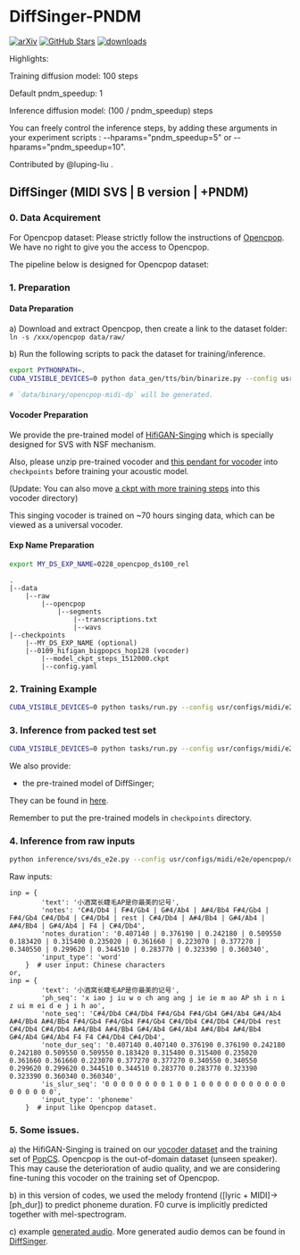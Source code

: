 # DiffSinger-PNDM
[![arXiv](https://img.shields.io/badge/arXiv-Paper-<COLOR>.svg)](https://arxiv.org/abs/2105.02446)
[![GitHub Stars](https://img.shields.io/github/stars/MoonInTheRiver/DiffSinger?style=social)](https://github.com/MoonInTheRiver/DiffSinger)
[![downloads](https://img.shields.io/github/downloads/MoonInTheRiver/DiffSinger/total.svg)](https://github.com/MoonInTheRiver/DiffSinger/releases)

Highlights:

Training diffusion model: 100 steps 

Default pndm_speedup: 1

Inference diffusion model: (100 / pndm_speedup) steps

You can freely control the inference steps, by adding these arguments in your experiment scripts :
--hparams="pndm_speedup=5" or --hparams="pndm_speedup=10".

Contributed by @luping-liu .

## DiffSinger (MIDI SVS | B version | +PNDM)
### 0. Data Acquirement
For Opencpop dataset: Please strictly follow the instructions of [Opencpop](https://wenet.org.cn/opencpop/). We have no right to give you the access to Opencpop.

The pipeline below is designed for Opencpop dataset:

### 1. Preparation

#### Data Preparation
a) Download and extract Opencpop, then create a link to the dataset folder: `ln -s /xxx/opencpop data/raw/`

b) Run the following scripts to pack the dataset for training/inference.

```sh
export PYTHONPATH=.
CUDA_VISIBLE_DEVICES=0 python data_gen/tts/bin/binarize.py --config usr/configs/midi/cascade/opencs/aux_rel.yaml

# `data/binary/opencpop-midi-dp` will be generated.
```

#### Vocoder Preparation
We provide the pre-trained model of [HifiGAN-Singing](https://github.com/MoonInTheRiver/DiffSinger/releases/download/pretrain-model/0109_hifigan_bigpopcs_hop128.zip) which is specially designed for SVS with NSF mechanism.

Also, please unzip pre-trained vocoder and [this pendant for vocoder](https://github.com/MoonInTheRiver/DiffSinger/releases/download/pretrain-model/0102_xiaoma_pe.zip) into `checkpoints` before training your acoustic model.

(Update: You can also move [a ckpt with more training steps](https://github.com/MoonInTheRiver/DiffSinger/releases/download/pretrain-model/model_ckpt_steps_1512000.ckpt) into this vocoder directory)

This singing vocoder is trained on ~70 hours singing data, which can be viewed as a universal vocoder. 

#### Exp Name Preparation
```bash
export MY_DS_EXP_NAME=0228_opencpop_ds100_rel
```

```
.
|--data
    |--raw
        |--opencpop
            |--segments
                |--transcriptions.txt
                |--wavs
|--checkpoints
    |--MY_DS_EXP_NAME (optional)
    |--0109_hifigan_bigpopcs_hop128 (vocoder)
        |--model_ckpt_steps_1512000.ckpt
        |--config.yaml
```

### 2. Training Example
```sh
CUDA_VISIBLE_DEVICES=0 python tasks/run.py --config usr/configs/midi/e2e/opencpop/ds100_adj_rel.yaml --exp_name $MY_DS_EXP_NAME --reset
```

### 3. Inference from packed test set
```sh
CUDA_VISIBLE_DEVICES=0 python tasks/run.py --config usr/configs/midi/e2e/opencpop/ds100_adj_rel.yaml --exp_name $MY_DS_EXP_NAME --reset --infer
```

We also provide:
 - the pre-trained model of DiffSinger;
 
They can be found in [here](https://github.com/MoonInTheRiver/DiffSinger/releases/download/pretrain-model/0228_opencpop_ds100_rel.zip).

Remember to put the pre-trained models in `checkpoints` directory.

### 4. Inference from raw inputs
```sh
python inference/svs/ds_e2e.py --config usr/configs/midi/e2e/opencpop/ds100_adj_rel.yaml --exp_name $MY_DS_EXP_NAME
```
Raw inputs:
```
inp = {
        'text': '小酒窝长睫毛AP是你最美的记号',
        'notes': 'C#4/Db4 | F#4/Gb4 | G#4/Ab4 | A#4/Bb4 F#4/Gb4 | F#4/Gb4 C#4/Db4 | C#4/Db4 | rest | C#4/Db4 | A#4/Bb4 | G#4/Ab4 | A#4/Bb4 | G#4/Ab4 | F4 | C#4/Db4',
        'notes_duration': '0.407140 | 0.376190 | 0.242180 | 0.509550 0.183420 | 0.315400 0.235020 | 0.361660 | 0.223070 | 0.377270 | 0.340550 | 0.299620 | 0.344510 | 0.283770 | 0.323390 | 0.360340',
        'input_type': 'word'
    }  # user input: Chinese characters
or,
inp = {
        'text': '小酒窝长睫毛AP是你最美的记号',
        'ph_seq': 'x iao j iu w o ch ang ang j ie ie m ao AP sh i n i z ui m ei d e j i h ao',
        'note_seq': 'C#4/Db4 C#4/Db4 F#4/Gb4 F#4/Gb4 G#4/Ab4 G#4/Ab4 A#4/Bb4 A#4/Bb4 F#4/Gb4 F#4/Gb4 F#4/Gb4 C#4/Db4 C#4/Db4 C#4/Db4 rest C#4/Db4 C#4/Db4 A#4/Bb4 A#4/Bb4 G#4/Ab4 G#4/Ab4 A#4/Bb4 A#4/Bb4 G#4/Ab4 G#4/Ab4 F4 F4 C#4/Db4 C#4/Db4',
        'note_dur_seq': '0.407140 0.407140 0.376190 0.376190 0.242180 0.242180 0.509550 0.509550 0.183420 0.315400 0.315400 0.235020 0.361660 0.361660 0.223070 0.377270 0.377270 0.340550 0.340550 0.299620 0.299620 0.344510 0.344510 0.283770 0.283770 0.323390 0.323390 0.360340 0.360340',
        'is_slur_seq': '0 0 0 0 0 0 0 0 1 0 0 1 0 0 0 0 0 0 0 0 0 0 0 0 0 0 0 0 0',
        'input_type': 'phoneme'
    }  # input like Opencpop dataset.
```

### 5. Some issues.
a) the HifiGAN-Singing is trained on our [vocoder dataset](https://dl.acm.org/doi/abs/10.1145/3474085.3475437) and the training set of [PopCS](https://arxiv.org/abs/2105.02446). Opencpop is the out-of-domain dataset (unseen speaker). This may cause the deterioration of audio quality, and we are considering fine-tuning this vocoder on the training set of Opencpop.

b) in this version of codes, we used the melody frontend ([lyric + MIDI]->[ph_dur]) to predict phoneme duration. F0 curve is implicitly predicted together with mel-spectrogram.

c) example [generated audio](https://github.com/MoonInTheRiver/DiffSinger/blob/master/resources/demos_0221/DS/).
More generated audio demos can be found in [DiffSinger](https://github.com/MoonInTheRiver/DiffSinger/releases/download/pretrain-model/0228_opencpop_ds100_rel.zip).
